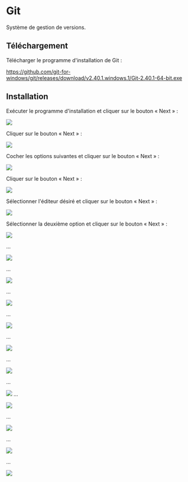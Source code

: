 # Git

Système de gestion de versions.

## Téléchargement

Télécharger le programme d'installation de Git :

https://github.com/git-for-windows/git/releases/download/v2.40.1.windows.1/Git-2.40.1-64-bit.exe

## Installation

Exécuter le programme d'installation et cliquer sur le bouton « Next » :

![](../Images/WINGit01.png)

Cliquer sur le bouton « Next » :

![](../Images/WINGit02.png)

Cocher les options suivantes et cliquer sur le bouton « Next » :

![](../Images/WINGit03.png)

Cliquer sur le bouton « Next » :

![](../Images/WINGit04.png)

Sélectionner l'éditeur désiré et cliquer sur le bouton « Next » :

![](../Images/WINGit05.png)

Sélectionner la deuxième option et cliquer sur le bouton « Next » :

![](../Images/WINGit06.png)

...

![](../Images/WINGit07.png)

...

![](../Images/WINGit08.png)

...

![](../Images/WINGit09.png)

...

![](../Images/WINGit10.png)

...

![](../Images/WINGit11.png)

...

![](../Images/WINGit12.png)

...

![](../Images/WINGit13.png)
...

![](../Images/WINGit14.png)

...

![](../Images/WINGit15.png)

...

![](../Images/WINGit16.png)

...

![](../Images/WINGit17.png)
